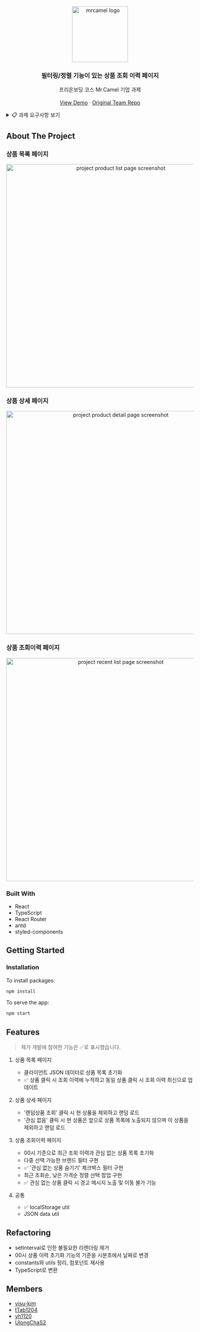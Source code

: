 <!-- PROJECT LOGO -->
<br />
<p align="center">
  <a href="https://mrcamel.co.kr/">
    <img src="https://user-images.githubusercontent.com/37607373/133888216-450f5fa1-5211-4ffc-be5c-c0689ebbfcdf.jpg" alt="mrcamel logo" width=150 />
  </a>

  <h3 align="center">필터링/정렬 기능이 있는 상품 조회 이력 페이지</h3>
  
  <p align="center">
    프리온보딩 코스 Mr.Camel 기업 과제
    <br />
    <br />
    <a href="https://mr-camel.netlify.app/">View Demo</a>
    ·
    <a href="https://github.com/six-sense/1_mrCamel_team1">Original Team Repo</a>
  </p>
</p>

<!-- Assignment Requirements -->
<details>
  <summary>📋 과제 요구사항 보기</summary>
  <div markdown="1">

#### 기본 요구 사항

- ClassComponent 사용해서 만들어 주세요.
- SessionStorage 또는 LocalStorage 사용해서 이력을 관리해 주세요.
- 외부 API를 사용하지 않고, Client의 리소스만 사용합니다.

#### 페이지 별 상세 기능

1. 상품상세 페이지 (/product)

- 제목, 브랜드, 가격 상품 100개 json 사용
- 상품상세 조회 시 이력데이터 누적하고, 동일 상품 조회 시 최신 데이터로 갱신
- '랜덤상품 조회' 클릭 시 현 상품을 제외하고 랜덤 로드
- '관심 없음' 클릭 시 랜덤 로드하며, 현 상품은 앞으로 상품상세에서 노출되지 않음

2. 상품 조회이력 목록 페이지 (/recentList)

- 00시 기준으로 최근 조회이력과 관심 없는 상품목록 초기화
- 별도 페이징 처리 없이 전체 로드
- (목록 상단) 필터: '브랜드'(전체 및 존재하는 브랜드 목록으로 구성), 다중선택 가능
- (목록 상단) 필터: '관심 없는 상품 숨기기' 체크박스
- (선택 팝업) 정렬: 최근 조회 순, 낮은 가격 순
- 상품 클릭 시 '상품상세 페이지'로 이동, 관심 없는 상품 클릭 시 경고메세지 노출되며 이동하지 않음

#### 기대결과

1. 편리하게 Storage를 사용할 수 있는 Utils 생성
2. '최근 조회이력 목록'에서 정렬/필터의 자연스러운 갱신 처리

  </div>
</details>

## About The Project

### 상품 목록 페이지

<p align="center">
  <img src="https://user-images.githubusercontent.com/37607373/133924764-adbc3523-6a11-4986-b8ce-9a2eba20ac31.gif" alt="project product list page screenshot" height=600 />
</p>

### 상품 상세 페이지

<p align="center">
  <img src="https://user-images.githubusercontent.com/37607373/133924865-0eb496be-55d5-4fed-aff8-d8dc8b574ef1.gif" alt="project product detail page screenshot" height=600 />
</p>

### 상품 조회이력 페이지

<p align="center">
  <img src="https://user-images.githubusercontent.com/37607373/133924697-346915b5-841a-49c0-9f9b-93c3159e78d5.gif" alt="project recent list page screenshot" height=600 />
</p>

### Built With

- React
- TypeScript
- React Router
- antd
- styled-components

## Getting Started

### Installation

To install packages:

```sh
npm install
```

To serve the app:

```sh
npm start
```

## Features

> 제가 개발에 참여한 기능은 ✅로 표시했습니다.

1. 상품 목록 페이지

   - 클라이언트 JSON 데이터로 상품 목록 초기화
   - ✅ 상품 클릭 시 조회 이력에 누적하고 동일 상품 클릭 시 조회 이력 최신으로 업데이트

2. 상품 상세 페이지

   - '랜덤상품 조회' 클릭 시 현 상품을 제외하고 랜덤 로드
   - '관심 없음' 클릭 시 현 상품은 앞으로 상품 목록에 노출되지 않으며 이 상품을 제외하고 랜덤 로드

3. 상품 조회이력 페이지

   - 00시 기준으로 최근 조회 이력과 관심 없는 상품 목록 초기화
   - 다중 선택 가능한 브랜드 필터 구현
   - ✅ '관심 없는 상품 숨기기' 체크박스 필터 구현
   - 최근 조회순, 낮은 가격순 정렬 선택 팝업 구현
   - ✅ 관심 없는 상품 클릭 시 경고 메시지 노출 및 이동 불가 기능

4. 공통
   - ✅ localStorage util
   - JSON data util

## Refactoring

- setInterval로 인한 불필요한 리렌더링 제거
- 00시 상품 이력 초기화 기능의 기준을 시분초에서 날짜로 변경
- constants와 utils 정리, 컴포넌트 재사용
- TypeScript로 변환

## Members

- [yisu-kim](https://github.com/yisu-kim)
- [tTab1204](https://github.com/tTab1204)
- [yh1120](https://github.com/yh1120)
- [UlongChaS2](https://github.com/UlongChaS2)

